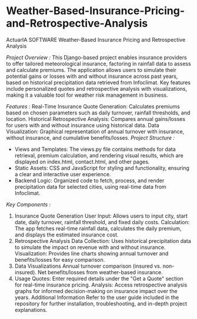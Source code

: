 # Weather-Based-Insurance-Pricing-and-Retrospective-Analysis
ActuarIA SOFTWARE Weather-Based Insurance Pricing and Retrospective Analysis

*Project Overview :*
  This Django-based project enables insurance providers to offer tailored meteorological insurance, factoring in rainfall data to assess and calculate premiums. The application allows users to simulate their potential gains or losses with and without insurance across past years, based on historical precipitation data retrieved from Infoclimat. Key features include personalized quotes and retrospective analysis with visualizations, making it a valuable tool for weather risk management in business.

*Features :*
  Real-Time Insurance Quote Generation: Calculates premiums based on chosen parameters such as daily turnover, rainfall thresholds, and location.
Historical Retrospective Analysis: Compares annual gains/losses for users with and without insurance using historical data.
Data Visualization: Graphical representation of annual turnover with insurance, without insurance, and cumulative benefits/losses.
*Project Structure :*
- Views and Templates: The views.py file contains methods for data retrieval, premium calculation, and rendering visual results, which are displayed on index.html, contact.html, and other pages.
- Static Assets: CSS and JavaScript for styling and functionality, ensuring a clear and interactive user experience.
- Backend Logic: Organized code to fetch, process, and render precipitation data for selected cities, using real-time data from Infoclimat.

*Key Components :*
  1. Insurance Quote Generation
User Input: Allows users to input city, start date, daily turnover, rainfall threshold, and fixed daily costs.
Calculation: The app fetches real-time rainfall data, calculates the daily premium, and displays the estimated insurance cost.
  2. Retrospective Analysis
Data Collection: Uses historical precipitation data to simulate the impact on revenue with and without insurance.
Visualization: Provides line charts showing annual turnover and benefits/losses for easy comparison.
  3. Data Visualizations
Annual turnover comparison (insured vs. non-insured).
Net benefits/losses from weather-based insurance.
  4. Usage
Quotes: Enter required details under the "Get a Quote" section for real-time insurance pricing.
Analysis: Access retrospective analysis graphs for informed decision-making on insurance impact over the years.
Additional Information
Refer to the user guide included in the repository for further installation, troubleshooting, and in-depth project explanations.
